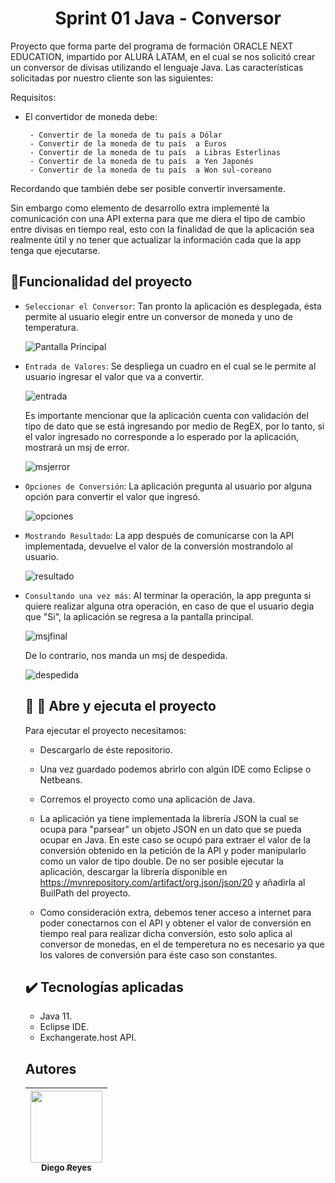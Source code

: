 <h1 align="center"> Sprint 01 Java - Conversor</h1>

Proyecto que forma parte del programa de formación ORACLE NEXT EDUCATION, impartido por ALURA LATAM, en el cual se nos solicitó crear 
un conversor de divisas utilizando el lenguaje Java. Las características solicitadas por nuestro cliente son las siguientes:

Requisitos:
- El convertidor de moneda debe:

       - Convertir de la moneda de tu país a Dólar
       - Convertir de la moneda de tu país  a Euros
       - Convertir de la moneda de tu país  a Libras Esterlinas
       - Convertir de la moneda de tu país  a Yen Japonés
       - Convertir de la moneda de tu país  a Won sul-coreano
       
Recordando que también debe ser posible convertir inversamente.

Sin embargo como elemento de desarrollo extra implementé la comunicación con una API externa para que me diera el tipo de cambio entre divisas en tiempo real,
esto con la finalidad de que la aplicación sea realmente útil y no tener que actualizar la información cada que la app tenga que ejecutarse.


## :hammer:Funcionalidad del proyecto

- `Seleccionar el Conversor`: Tan pronto la aplicación es desplegada, ésta permite al usuario elegir entre un conversor de moneda y uno de temperatura.
  
  ![Pantalla Principal](https://user-images.githubusercontent.com/112449858/210831257-40c7fbb0-5a59-4342-87e7-c06aa9456dbe.JPG)
              
- `Entrada de Valores`: Se despliega un cuadro en el cual se le permite al usuario ingresar el valor que va a convertir.

  ![entrada](https://user-images.githubusercontent.com/112449858/210832959-877e9dc9-7dbe-4bbc-b759-a529dac002f3.JPG)
  
  Es importante mencionar que la aplicación cuenta con validación del tipo de dato que se está ingresando por medio de RegEX, por lo
  tanto, si el valor ingresado no corresponde a lo esperado por la aplicación, mostrará un msj de error.
  
  ![msjerror](https://user-images.githubusercontent.com/112449858/210834612-479d8bbc-ca40-4e65-b5cb-c0588fafcfb6.JPG)


- `Opciones de Conversión`: La aplicación pregunta al usuario por alguna opción para convertir el valor que ingresó.


  ![opciones](https://user-images.githubusercontent.com/112449858/210834829-b59c85d1-be7c-4f4a-92e1-41cc1e478c24.JPG)
  


- `Mostrando Resultado`: La app después de comunicarse con la API implementada, devuelve el valor de la conversión mostrandolo al usuario.

  ![resultado](https://user-images.githubusercontent.com/112449858/210835293-36c31134-2d54-4fe5-87ee-b7a3e61c8731.JPG)
  
- `Consultando una vez más`: Al terminar la operación, la app pregunta si quiere realizar alguna otra operación, en caso de que
  el usuario degia que "Si", la aplicación se regresa a la pantalla principal.
  
  
  ![msjfinal](https://user-images.githubusercontent.com/112449858/210836022-cadd2eb3-f207-4d7f-9b05-5efdd59dfe9e.JPG)
  
  De lo contrario, nos manda un msj de despedida.
  
  ![despedida](https://user-images.githubusercontent.com/112449858/210836186-59f3af4d-e728-44e1-8de7-0a05ec937630.JPG)
  
  
  ## :open_file_folder: :rocket: Abre y ejecuta el proyecto
  
  Para ejecutar el proyecto necesitamos: 
  
    - Descargarlo de éste repositorio.
    
    - Una vez guardado podemos abrirlo con algún IDE como Eclipse o Netbeans.
    
    - Corremos el proyecto como una aplicación de Java.
    
    - La aplicación ya tiene implementada la librería JSON la cual se ocupa para "parsear" un objeto JSON en un dato que se pueda ocupar en Java. En
      este caso se ocupó para extraer el valor de la conversión obtenido en la petición de la API y poder manipularlo como un valor de tipo double.
      De no ser posible ejecutar la aplicación, descargar la librería disponible en https://mvnrepository.com/artifact/org.json/json/20 y añadirla
      al BuilPath del proyecto.
      
    - Como consideración extra, debemos tener acceso a internet para poder conectarnos con el API y obtener el valor de conversión en tiempo real
      para realizar dicha conversión, esto solo aplica al conversor de monedas, en el de temperetura no es necesario ya que los valores de conversión
      para éste caso son constantes.
      
  ## :heavy_check_mark: Tecnologías aplicadas
    
    - Java 11.
    - Eclipse IDE.
    - Exchangerate.host API.
    
  ## Autores

  | [<img src="https://avatars.githubusercontent.com/u/112449858?s=400&u=6df892a92a87cc656d44f9ecdb9333dc404d5c6e&v=4" width=115><br><sub>Diego Reyes</sub>](https://github.com/DiegoRZ09) |
  | :---: |
  


